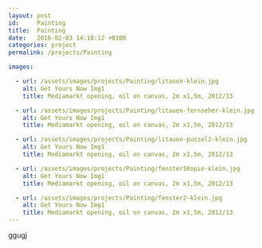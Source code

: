 ```yaml
---
layout: post
id:     Painting
title:  Painting
date:   2016-02-03 14:18:12 +0100
categories: project
permalink: /projects/Painting

images:

  - url: /assets/images/projects/Painting/litauen-klein.jpg
    alt: Get Yours Now Img1
    title: Mediamarkt opening, oil on canvas, 2m x1,5m, 2012/13

  - url: /assets/images/projects/Painting/litauen-fernseher-klein.jpg
    alt: Get Yours Now Img1
    title: Mediamarkt opening, oil on canvas, 2m x1,5m, 2012/13

  - url: /assets/images/projects/Painting/litauen-puzzel2-klein.jpg
    alt: Get Yours Now Img1
    title: Mediamarkt opening, oil on canvas, 2m x1,5m, 2012/13

  - url: /assets/images/projects/Painting/fenster1Kopie-klein.jpg
    alt: Get Yours Now Img1
    title: Mediamarkt opening, oil on canvas, 2m x1,5m, 2012/13

  - url: /assets/images/projects/Painting/fenster2-klein.jpg
    alt: Get Yours Now Img1
    title: Mediamarkt opening, oil on canvas, 2m x1,5m, 2012/13
---
```


ggugj
